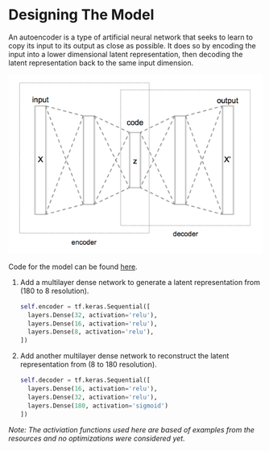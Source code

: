# Designing The Model

An autoencoder is a type of artificial neural network that seeks to learn to copy its input to its output as close as possible. It does so by encoding the input into a lower dimensional latent representation, then decoding the latent representation back to the same input dimension.

![Autoencoder](./images/autoencoder.png "Autoencoder")

Code for the model can be found [here](../model.py).

1. Add a multilayer dense network to generate a latent representation from (180 to 8 resolution).
    ```python
    self.encoder = tf.keras.Sequential([
      layers.Dense(32, activation='relu'),
      layers.Dense(16, activation='relu'),
      layers.Dense(8, activation='relu'),
    ])
    ```

2. Add another multilayer dense network to reconstruct the latent representation from (8 to 180 resolution).
    ```python
    self.decoder = tf.keras.Sequential([
      layers.Dense(16, activation='relu'),
      layers.Dense(32, activation='relu'),
      layers.Dense(180, activation='sigmoid')
    ])
    ```
*Note: The activiation functions used here are based of examples from the resources and no optimizations were considered yet.*
